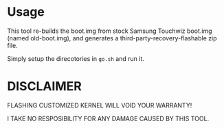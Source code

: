 Usage
=====

This tool re-builds the boot.img from stock Samsung Touchwiz boot.img (named old-boot.img), 
and generates a third-party-recovery-flashable zip file.

Simply setup the direcotories in `go.sh` and run it.


DISCLAIMER
==========

FLASHING CUSTOMIZED KERNEL WILL VOID YOUR WARRANTY!

I TAKE NO RESPOSIBILITY FOR ANY DAMAGE CAUSED BY THIS TOOL.

